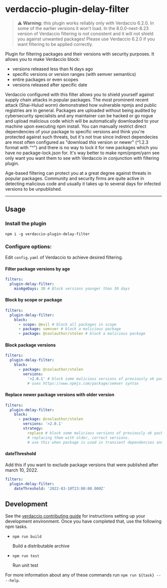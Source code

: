 # verdaccio-plugin-delay-filter

> **⚠️ Warning:** this plugin works reliably only with Verdaccio 6.2.0. In some of the earlier versions it won't load. In the 8.0.0-next-8.23 version of Verdaccio filtering is not consistent and it will not shield you against unwanted packages! Please use Verdaccio 6.2.0 if you want filtering to be applied correctly.

Plugin for filtering packages and their versions with security purposes. It allows you to make Verdaccio block:

- versions released less than N days ago
- specific versions or version ranges (with semver semantics)
- entire packages or even scopes
- versions released after specific date

Verdaccio configured with this filter allows you to shield yourself against supply chain attacks in popular packages. The most prominent recent attack (Shai-Hulud worm) demonstrated how vulnerable npmjs and public registries are in general. Packages are uploaded without being audited by cybersecurity specialists and any maintainer can be hacked or go rogue and upload malicious code which will be automatically downloaded to your machine upon executing npm install. You can manually restrict direct dependencies of your package to specific versions and think you're protected against such threats, but it's not true since indirect dependecies are most often configured as "download _this_ version or newer" (^1.2.3 format with "^") and there is no way to lock it for new packages which you have no package-lock.json for. It's way better to make npm/pnpm/yarn see only want you want them to see with Verdaccio in conjunction with filtering plugin.

Age-based filtering can protect you at a great degree against threats in popular packages. Community and security firms are quite active in detecting malicious code and usually it takes up to several days for infected versions to be unpublished.

---

## Usage

### Install the plugin

```shell
npm i -g verdaccio-plugin-delay-filter
```

### Configure options:

Edit `config.yaml` of Verdaccio to achieve desired filtering.

#### Filter package versions by age

```yaml
filters:
  plugin-delay-filter:
    minAgeDays: 30 # Block versions younger than 30 days
```

#### Block by scope or package

```yaml
filters:
  plugin-delay-filter:
    block:
      - scope: @evil # block all packages in scope
      - package: semvver # block a malicious package
      - package: @coolauthor/stolen # block a malicious package
```

#### Block package versions

```yaml
filters:
  plugin-delay-filter:
    block:
      - package: @coolauthor/stolen
        versions:
          '>2.0.1' # block some malicious versions of previously ok package
          # uses https://www.npmjs.com/package/semver syntax
```

#### Replace newer package versions with older version

```yaml
filters:
  plugin-delay-filter:
    block:
      - package: @coolauthor/stolen
        versions: '>2.0.1'
        strategy:
          replace # block some malicious versions of previously ok package,
          # replacing them with older, correct versions.
          # use this when package is used in transient dependencies and 'block' breaks the installs
```

#### dateThreshold

Add this if you want to exclude package versions that were published after march 10, 2022.

```yaml
filters:
  plugin-delay-filter:
    dateThreshold: '2022-03-10T23:00:00.000Z'
```

## Development

See the [verdaccio contributing guide](https://github.com/verdaccio/verdaccio/blob/master/CONTRIBUTING.md) for instructions setting up your development environment.
Once you have completed that, use the following npm tasks.

- `npm run build`

  Build a distributable archive

- `npm run test`

  Run unit test

For more information about any of these commands run `npm run ${task} -- --help`.
